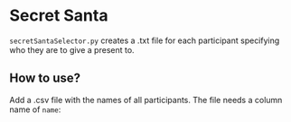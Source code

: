# Secret Santa
`secretSantaSelector.py` creates a .txt file for each participant specifying who they are to give a present to.

## How to use?
Add a .csv file with the names of all participants. The file needs a column name of `name`: 
